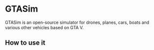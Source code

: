 # GTASim

GTASim is an open-source simulator for drones, planes, cars, boats and various other vehicles based on GTA V.

## How to use it

